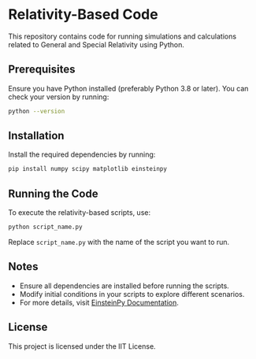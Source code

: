 # Relativity-Based Code

This repository contains code for running simulations and calculations related to General and Special Relativity using Python.

## Prerequisites
Ensure you have Python installed (preferably Python 3.8 or later). You can check your version by running:

```sh
python --version
```

## Installation

Install the required dependencies by running:

```sh
pip install numpy scipy matplotlib einsteinpy
```

## Running the Code
To execute the relativity-based scripts, use:

```sh
python script_name.py
```
Replace `script_name.py` with the name of the script you want to run.

## Notes
- Ensure all dependencies are installed before running the scripts.
- Modify initial conditions in your scripts to explore different scenarios.
- For more details, visit [EinsteinPy Documentation](https://docs.einsteinpy.org/).

## License
This project is licensed under the IIT License.
